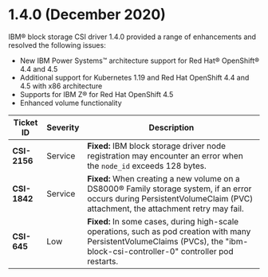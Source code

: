 # 1.4.0 \(December 2020\)

IBM® block storage CSI driver 1.4.0 provided a range of enhancements and resolved the following issues:

-   New IBM Power Systems™ architecture support for Red Hat® OpenShift® 4.4 and 4.5
-   Additional support for Kubernetes 1.19 and Red Hat OpenShift 4.4 and 4.5 with x86 architecture
-   Supports for IBM Z® for Red Hat OpenShift 4.5
-   Enhanced volume functionality

|Ticket ID|Severity|Description|
|---------|--------|-----------|
|**CSI-2156**|Service|**Fixed:** IBM block storage driver node registration may encounter an error when the `node_id` exceeds 128 bytes.|
|**CSI-1842**|Service|**Fixed:** When creating a new volume on a DS8000® Family storage system, if an error occurs during PersistentVolumeClaim \(PVC\) attachment, the attachment retry may fail.|
|**CSI-645**|Low|**Fixed:** In some cases, during high-scale operations, such as pod creation with many PersistentVolumeClaims \(PVCs\), the "ibm-block-csi-controller-0" controller pod restarts.|


